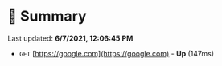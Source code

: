 # 📖 Summary
Last updated: **6/7/2021, 12:06:45 PM**

- `GET` [https://google.com](https://google.com) - **Up** (147ms)
